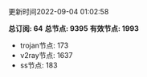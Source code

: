 更新时间2022-09-04 01:02:58

**总订阅: 64**
**总节点: 9395**
**有效节点: 1993**
- trojan节点: 173
- v2ray节点: 1637
- ss节点: 183
